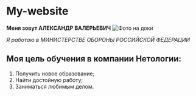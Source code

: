 # My-website
**Меня зовут АЛЕКСАНДР ВАЛЕРЬЕВИЧ** 
![Фото на доки](https://github.com/Sahykas/My-website/assets/147314136/bc0f7e71-1934-45a2-8779-c7166855aab3)

_Я работаю в МИНИСТЕРСТВЕ ОБОРОНЫ РОССИЙСКОЙ ФЕДЕРАЦИИ_

## Моя цель обучения в компании Нетологии:
1. Получить новое образование;
2. Найти достойную работу;
3. Заниматься любимым делом.

